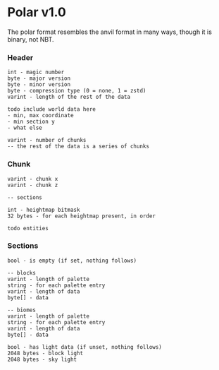 # Polar v1.0
The polar format resembles the anvil format in many ways, though it is binary, not NBT.

### Header
```
int - magic number
byte - major version
byte - minor version
byte - compression type (0 = none, 1 = zstd)
varint - length of the rest of the data

todo include world data here
- min, max coordinate
- min section y
- what else

varint - number of chunks
-- the rest of the data is a series of chunks
```

### Chunk
```
varint - chunk x
varint - chunk z

-- sections

int - heightmap bitmask
32 bytes - for each heightmap present, in order

todo entities
```

### Sections
```
bool - is empty (if set, nothing follows)

-- blocks
varint - length of palette
string - for each palette entry
varint - length of data
byte[] - data

-- biomes
varint - length of palette
string - for each palette entry
varint - length of data
byte[] - data

bool - has light data (if unset, nothing follows)
2048 bytes - block light
2048 bytes - sky light
```

